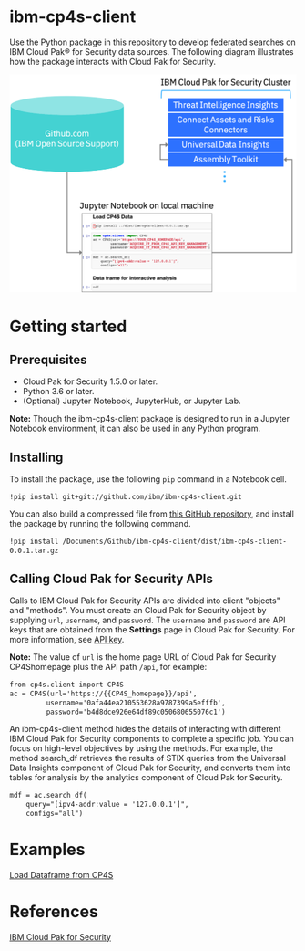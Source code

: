 # ibm-cp4s-client

 Use the Python package in this repository to develop federated searches on IBM Cloud Pak® for Security data sources. The following diagram illustrates how the package interacts with Cloud Pak for Security.

![How does it work?](https://github.com/IBM/ibm-cp4s-client/blob/master/ibm-cp4s-client.png?raw=true)

# Getting started

## Prerequisites

* Cloud Pak for Security 1.5.0 or later.
* Python 3.6 or later.
* (Optional) Jupyter Notebook, JupyterHub, or Jupyter Lab.

**Note:** Though the ibm-cp4s-client package is designed to run in a Jupyter Notebook environment, it can also be used in any Python program.

## Installing

To install the package, use the following `pip` command in a Notebook cell.
```
!pip install git+git://github.com/ibm/ibm-cp4s-client.git
```

You can also build a compressed file from [this GitHub repository](https://github.com/IBM/ibm-cp4s-client), and install the package by running the following command.
```
!pip install /Documents/Github/ibm-cp4s-client/dist/ibm-cp4s-client-0.0.1.tar.gz
```

## Calling Cloud Pak for Security APIs

Calls to IBM Cloud Pak for Security APIs are divided into client "objects" and "methods".
You must create an Cloud Pak for Security object by supplying `url`, `username`, and `password`. The `username` and `password` are API keys that are obtained from the **Settings** page in Cloud Pak for Security. For more information, see [API key](https://www.ibm.com/support/knowledgecenter/en/SSTDPP_latest/platform/docs/scp-core/apikey.html).

**Note:** The value  of `url` is the home page URL of Cloud Pak for Security CP4Shomepage plus the API path `/api`, for example:
```
from cp4s.client import CP4S
ac = CP4S(url='https://{{CP4S_homepage}}/api',
         username='0afa44ea210553628a9787399a5efffb',
         password='b4d8dce926e64df89c050680655076c1')
```

An ibm-cp4s-client method hides the details of interacting with different IBM Cloud Pak for Security components to complete a specific job. You can focus on high-level objectives by using the methods. For example, the method search_df retrieves the results of STIX queries from the Universal Data Insights component of Cloud Pak for Security, and converts them into tables for analysis by the analytics component of Cloud Pak for Security.
```
mdf = ac.search_df(
    query="[ipv4-addr:value = '127.0.0.1']",
    configs="all")
```

# Examples

[Load Dataframe from CP4S](https://github.com/IBM/ibm-cp4s-client/blob/master/examples/cp4s-client.ipynb)

# References

[IBM Cloud Pak for Security](https://www.ibm.com/products/cloud-pak-for-security)
